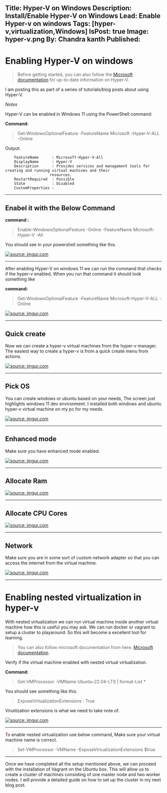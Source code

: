 Title: Hyper-V on Windows
Description: Install/Enable Hyper-V on Windows
Lead: Enable Hyper-v on windows
Tags: [hyper-v,virtualization,Windows]
IsPost: true
Image: hyper-v.png
By: Chandra kanth
Published:
---

# Enabling Hyper-V on windows

> Before getting started, you can also follow the [Microsoft documentation](https://learn.microsoft.com/en-us/virtualization/hyper-v-on-windows/quick-start/enable-hyper-v#check-requirements) for up-to-date information on Hyper-V. 

I am posting this as part of a series of tutorials/blog posts about using Hyper-V.

*Notes*

Hyper-V can be enabled in Windows 11 using the PowerShell command:

**Command:**

> Get-WindowsOptionalFeature -FeatureName Microsoft -Hyper-V-ALL -Online

Output: 

```
    FeatureName      : Microsoft-Hyper-V-All
    DisplayName      : Hyper-V
    Description      : Provides services and management tools for creating and running virtual machines and their
                    resources.
    RestartRequired  : Possible
    State            : Disabled
    CustomProperties :
```

-------------------------

## Enabel it with the Below Command

**command :**

> Enable-WindowsOptionalFeature -Online -FeatureName Microsoft-Hyper-V -All


You should see  in your powershell something like this.

<a href="https://imgur.com/QY5IRgd"><img src="https://i.imgur.com/QY5IRgd.png" title="source: imgur.com" /></a>


------------------------- 

After enabling Hyper-V on windows 11 we can run the command that checks if the hyper-v enabled, When you run that command it should look something like 

**command:**
>  Get-WindowsOptionalFeature  -FeatureName Microsoft-Hyper-V-ALL -Online


<a href="https://imgur.com/Sodm2zX"><img src="https://i.imgur.com/Sodm2zX.png" title="source: imgur.com" /></a>

-------------------------
## Quick create

Now we can create a hyper-v virtual machines from the hyper-v manager. The easiest way to create a hyper-v is from a quick create menu from actions. 

<a href="https://imgur.com/6nxlzxE"><img src="https://i.imgur.com/6nxlzxE.png" title="source: imgur.com" /></a>

-------------------------
## Pick OS

You can create windows or ubuntu based on your needs, The screen just highlights windows 11 dev environment. I installed both windows and ubuntu hyper-v virtual machine on my pc for my needs. 

<a href="https://imgur.com/sGeABXp"><img src="https://i.imgur.com/sGeABXp.png" title="source: imgur.com" /></a>

-------------------------
## Enhanced mode

Make sure you have enhanced mode enabled. 

<a href="https://imgur.com/QQxLKih"><img src="https://i.imgur.com/QQxLKih.png" title="source: imgur.com" /></a>

-------------------------

## Allocate Ram

<a href="https://imgur.com/ZszFk69"><img src="https://i.imgur.com/ZszFk69.png" title="source: imgur.com" /></a>

-------------------------

## Allocate CPU Cores

<a href="https://imgur.com/DjKaSVQ"><img src="https://i.imgur.com/DjKaSVQ.png" title="source: imgur.com" /></a>

-------------------------

## Network

Make sure you are in some sort of custom network adapter so that you can access the internet from the virtual machine.

<a href="https://imgur.com/uCBh2n6"><img src="https://i.imgur.com/uCBh2n6.png" title="source: imgur.com" /></a>

-------------------------

# Enabling nested virtualization in hyper-v

With nested virtualization we can run virtual machine inside another virtual machine how this is useful you may ask. We can run docker or vagrant to setup a cluster to playaround. So this will become a excellent tool for learning. 

> You can also follow microsoft documentation from here. [Microsoft documentation](https://learn.microsoft.com/en-us/virtualization/hyper-v-on-windows/user-guide/nested-virtualization).

Verify if the virtual machine enabled with nested virtual virtualization.

**Command:**
> Get-VMProcessor -VMName Ubuntu-22.04-LTS | format-List *

You should see something like this. 

> ExposeVirtualizationExtensions               : True

Virutilzation extensions is what we need to take note of. 

<a href="https://imgur.com/2b9U8T2"><img src="https://i.imgur.com/2b9U8T2.png" title="source: imgur.com" /></a>

-------------------------

To enable nested virtualization use below command, Make sure your virtual machine name is correct. 

> Set-VMProcessor -VMName <VMName> -ExposeVirtualizationExtensions $true

-------------------------

Once we have completed all the setup mentioned above, we can proceed with the installation of Vagrant on the Ubuntu box. This will allow us to create a cluster of machines consisting of one master node and two worker nodes. I will provide a detailed guide on how to set up the cluster in my next blog post.